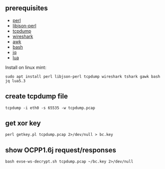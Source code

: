 ## prerequisites

- [perl](https://www.perl.org/get.html)
- [libjson-perl](https://metacpan.org/pod/JSON)
- [tcpdump](https://www.tcpdump.org/)
- [wireshark](https://www.wireshark.org/)
- [awk](https://www.gnu.org/software/gawk/)
- [bash](https://www.gnu.org/software/bash/)
- [jq](https://stedolan.github.io/jq/)
- [lua](https://www.lua.org/)

Install on linux mint:

```
sudo apt install perl libjson-perl tcpdump wireshark tshark gawk bash jq lua5.3
```

## create tcpdump file

```
tcpdump -i eth0 -s 65535 -w tcpdump.pcap
```

## get xor key

```
perl getkey.pl tcpdump.pcap 2>/dev/null > bc.key
```

## show OCPP1.6j request/responses

```
bash evse-ws-decrypt.sh tcpdump.pcap ~/bc.key 2>/dev/null
```

